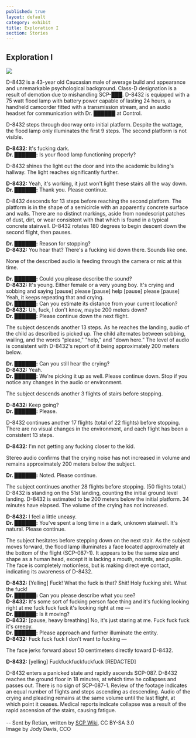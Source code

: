 ```yaml
---
published: true
layout: default
category: exhibit
title: Exploration I
section: Stories
---
```


## Exploration I

<img src="http://a.pomf.se/xpmqhw.jpg" >

D-8432 is a 43-year old Caucasian male of average build and appearance and unremarkable psychological background. Class-D designation is a result of demotion due to mishandling SCP-███. D-8432 is equipped with a 75 watt flood lamp with battery power capable of lasting 24 hours, a handheld camcorder fitted with a transmission stream, and an audio headset for communication with Dr. ██████ at Control.

D-8432 steps through doorway onto initial platform. Despite the wattage, the flood lamp only illuminates the first 9 steps. The second platform is not visible.

**D-8432:** It's fucking dark.
<br>
**Dr. ██████:** Is your flood lamp functioning properly?

D-8432 shines the light out the door and into the academic building's hallway. The light reaches significantly further.

**D-8432:** Yeah, it's working, it just won't light these stairs all the way down.
<br>
**Dr. ██████:** Thank you. Please continue.

D-8432 descends for 13 steps before reaching the second platform. The platform is in the shape of a semicircle with an apparently concrete surface and walls. There are no distinct markings, aside from nondescript patches of dust, dirt, or wear consistent with that which is found in a typical concrete stairwell. D-8432 rotates 180 degrees to begin descent down the second flight, then pauses.

**Dr. ██████:** Reason for stopping?
<br>
**D-8432:** You hear that? There's a fucking kid down there. Sounds like one.

None of the described audio is feeding through the camera or mic at this time.

**Dr. ██████:** Could you please describe the sound?
<br>
**D-8432:** It's young. Either female or a very young boy. It's crying and sobbing and saying [pause] please [pause] help [pause] please [pause] Yeah, it keeps repeating that and crying.
<br>
**Dr. ██████:** Can you estimate its distance from your current location?
<br>
**D-8432:** Uh, fuck, I don't know, maybe 200 meters down?
<br>
**Dr. ██████:** Please continue down the next flight.

The subject descends another 13 steps. As he reaches the landing, audio of the child as described is picked up. The child alternates between sobbing, wailing, and the words "please," "help," and "down here." The level of audio is consistent with D-8432's report of it being approximately 200 meters below.

**Dr. ██████:** Can you still hear the crying?
<br>
**D-8432:** Yeah.
<br>
**Dr. ██████:** We're picking it up as well. Please continue down. Stop if you notice any changes in the audio or environment.

The subject descends another 3 flights of stairs before stopping.

**D-8432:** Keep going?
<br>
**Dr. ██████:** Please.

D-8432 continues another 17 flights (total of 22 flights) before stopping. There are no visual changes in the environment, and each flight has been a consistent 13 steps.

**D-8432:** I'm not getting any fucking closer to the kid.

Stereo audio confirms that the crying noise has not increased in volume and remains approximately 200 meters below the subject.

**Dr. ██████:** Noted. Please continue.

The subject continues another 28 flights before stopping. (50 flights total.) D-8432 is standing on the 51st landing, counting the initial ground level landing. D-8432 is estimated to be 200 meters below the initial platform. 34 minutes have elapsed. The volume of the crying has not increased.

**D-8432:** I feel a little uneasy.
<br>
**Dr. ██████:** You've spent a long time in a dark, unknown stairwell. It's natural. Please continue.

The subject hesitates before stepping down on the next stair. As the subject moves forward, the flood lamp illuminates a face located approximately at the bottom of the flight (SCP-087-1). It appears to be the same size and shape as a human head, except it is lacking a mouth, nostrils, and pupils. The face is completely motionless, but is making direct eye contact, indicating its awareness of D-8432.

**D-8432:** [Yelling] Fuck! What the fuck is that? Shit! Holy fucking shit. What the fuck!
<br>
**Dr. ██████:** Can you please describe what you see?
<br>
**D-8432:** It's some sort of fucking person face thing and it's fucking looking right at me fuck fuck fuck it's looking right at me —
<br>
**Dr. ██████:** Is it moving?
<br>
**D-8432:** [pause, heavy breathing] No, it's just staring at me. Fuck fuck fuck it's creepy.
<br>
**Dr. ██████:** Please approach and further illuminate the entity.
<br>
**D-8432:** Fuck fuck fuck I don't want to fucking —

The face jerks forward about 50 centimeters directly toward D-8432.

**D-8432:** [yelling] Fuckfuckfuckfuckfuck [REDACTED]

D-8432 enters a panicked state and rapidly ascends SCP-087. D-8432 reaches the ground floor in 18 minutes, at which time he collapses and passes out. There is no sign of SCP-087-1. Review of the footage indicates an equal number of flights and steps ascending as descending. Audio of the crying and pleading remains at the same volume until the last flight, at which point it ceases. Medical reports indicate collapse was a result of the rapid ascension of the stairs, causing fatigue.
<br><br>
-- Sent by Retian, written by [SCP Wiki](http://www.scp-wiki.net/document-087-i "stories"), CC BY-SA 3.0
<br>
Image by Jody Davis, CCO